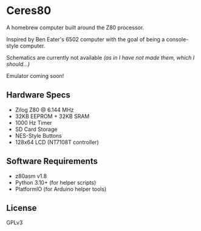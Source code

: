 # Ceres80
A homebrew computer built around the Z80 processor.

Inspired by Ben Eater's 6502 computer with the goal of being a console-style computer.

Schematics are currently not available *(as in I have not made them, which I should...)*

Emulator coming soon!

## Hardware Specs
- Zilog Z80 @ 6.144 MHz
- 32KB EEPROM + 32KB SRAM
- 1000 Hz Timer
- SD Card Storage
- NES-Style Buttons
- 128x64 LCD (NT7108T controller)

## Software Requirements
- z80asm v1.8
- Python 3.10+ (for helper scripts)
- PlatformIO (for Arduino helper tools)

## License
GPLv3

